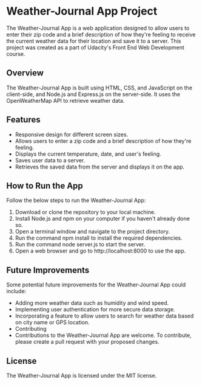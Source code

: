 # Weather-Journal App Project
The Weather-Journal App is a web application designed to allow users to enter their zip code and a brief description of how they're feeling to receive the current weather data for their location and save it to a server. This project was created as a part of Udacity's Front End Web Development course.

## Overview
The Weather-Journal App is built using HTML, CSS, and JavaScript on the client-side, and Node.js and Express.js on the server-side. It uses the OpenWeatherMap API to retrieve weather data.

## Features
* Responsive design for different screen sizes.
* Allows users to enter a zip code and a brief description of how they're feeling.
* Displays the current temperature, date, and user's feeling.
* Saves user data to a server.
* Retrieves the saved data from the server and displays it on the app.

## How to Run the App
Follow the below steps to run the Weather-Journal App:

1. Download or clone the repository to your local machine.
2. Install Node.js and npm on your computer if you haven't already done so.
3. Open a terminal window and navigate to the project directory.
4. Run the command npm install to install the required dependencies.
5. Run the command node server.js to start the server.
6. Open a web browser and go to http://localhost:8000 to use the app.

## Future Improvements
Some potential future improvements for the Weather-Journal App could include:

* Adding more weather data such as humidity and wind speed.
* Implementing user authentication for more secure data storage.
* Incorporating a feature to allow users to search for weather data based on city name or GPS location.
* Contributing
* Contributions to the Weather-Journal App are welcome. To contribute, please create a pull request with your proposed changes.

## License
The Weather-Journal App is licensed under the MIT license.




